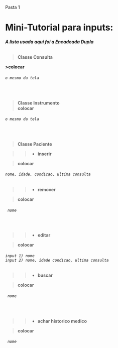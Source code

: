 Pasta 1

# Mini-Tutorial para inputs:
###### ***A lista usada aqui foi a Encadeada Dupla***
<h4>

>Classe Consulta <br>
<h>
>colocar
<h4><h6>

````
o mesmo da tela
````
</h6>
<h4>
<br>

>Classe Instrumento <br>
>colocar
</h4><h6>

````
o mesmo da tela
````
</h6>
<h4>
<br>

>Classe Paciente

>>- inserir

>colocar
</h4><h6>

````
nome, idade, condicao, ultima consulta
````
</h6>
<h4>


>>- remover

>colocar
</h4><h6>

````
 nome
````
</h6>
<h4>
<br>

>>- editar

 >colocar
</h4><h6>

 ````
 input 1) nome
 input 2) nome, idade condicao, ultima consulta
````
</h6>

>>- buscar

>colocar
</h4><h6>

````
 nome
````
</h6>
<h4>
<br>

>>- achar historico medico

>colocar
</h4><h6>


````
 nome
````
</h6>
<h4>